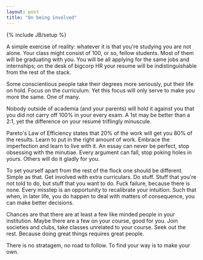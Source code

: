 ```yaml
---
layout: post
title: "On being involved"
---
```

{% include JB/setup %}

A simple exercise of reality: whatever it is that you're studying you are not alone. Your class might consist of 100, or so, fellow students. Most of them will be graduating with you. You will be all applying for the same jobs and internships; on the desk of bigcorp HR your resume will be indistinguishable from the rest of the stack.

Some conscientious people take their degrees more seriously, put their life on hold. Focus on the curriculum. Yet this focus will only serve to make you more the same. One of many. 

Nobody outside of academia (and your parents) will hold it against you that you did not carry off 100% in your every exam. A 1st may be better than a 2:1, yet the difference on your resumé triflingly minuscule.

Pareto's Law of Efficiency states that 20% of the work will get you 80% of the results. Learn to put in the right amount of work. Embrace the imperfection and learn to live with it. An essay can never be perfect, stop obsessing with the minutiae. Every argument can fall, stop poking holes in yours. Others will do it gladly for you.

To set yourself apart from the rest of the flock one should be different. Simple as that. Get involved with extra curriculars. Do stuff. Stuff that you're not told to do, but stuff that you want to do. Fuck failure, because there is none. Every misstep is an opportunity to recalibrate your intuition. Such that when, in later life, you do happen to deal with matters of consequence, you can make better decisions. 

Chances are that there are at least a few like minded people in your institution. Maybe there are a few on your course, good for you. Join societies and clubs, take classes unrelated to your course. Seek out the rest. Because doing great things requires great people.

There is no stratagem, no road to follow. To find your way is to make your own.